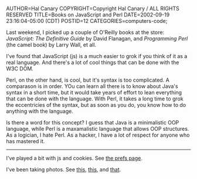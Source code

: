 AUTHOR=Hal Canary
COPYRIGHT=Copyright Hal Canary / ALL RIGHTS RESERVED
TITLE=Books on JavaScript and Perl
DATE=2002-09-19 23:16:04-05:00 (CDT)
POSTID=12
CATEGORIES=computers-code;

Last weekend, I picked up a couple of O'Reilly books at the store: _JavaScript: The Definitive Guide_ by David Flanagan, and _Programming Perl_ (the camel book) by Larry Wall, et all.

I've found that JavaScript (js) is a much easier to grok if you think of it as a real language. And there's a lot of cool things that can be done with the W3C DOM.

Perl, on the other hand, is cool, but it's syntax is too complicated. A comparason is in order. YOu can learn all there is to know about Java's syntax in a short time, but it would take years of effort to lean everything that can be done with the language. With Perl, it takes a long time to grok the eccentricies of the syntax, but as soon as you do, you know how to do anything with the language.

Is there a word for this concept? I guess that Java is a minimalistic OOP language, while Perl is a maxamalistic language that allows OOP structures. As a logician, I hate Perl. As a hacker, I have a lot of respect for anyone who has mastered it.

* * *

I've played a bit with js and cookies. See [the prefs page](preferences.cgi).

I've been taking photos. See [this](/p/a40/), [this](/p/photo-2002-08-25/), and [that](/p/photo-2002-08-31/).
